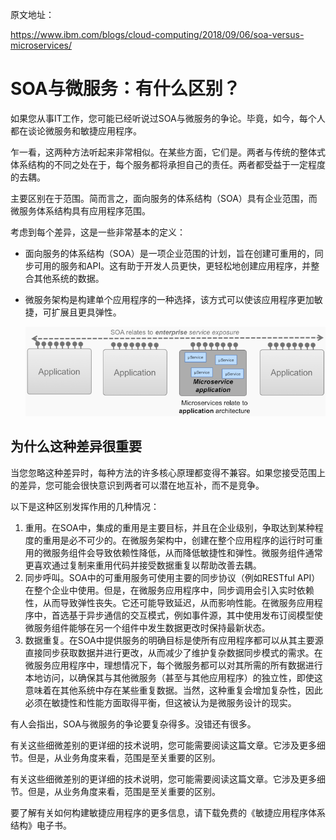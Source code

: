 原文地址：

https://www.ibm.com/blogs/cloud-computing/2018/09/06/soa-versus-microservices/

# SOA与微服务：有什么区别？

如果您从事IT工作，您可能已经听说过SOA与微服务的争论。毕竟，如今，每个人都在谈论微服务和敏捷应用程序。

乍一看，这两种方法听起来非常相似。在某些方面，它们是。两者与传统的整体式体系结构的不同之处在于，每个服务都将承担自己的责任。两者都受益于一定程度的去耦。

主要区别在于范围。简而言之，面向服务的体系结构（SOA）具有企业范围，而微服务体系结构具有应用程序范围。

考虑到每个差异，这是一些非常基本的定义：

- 面向服务的体系结构（SOA）是一项企业范围的计划，旨在创建可重用的，同步可用的服务和API。这有助于开发人员更快，更轻松地创建应用程序，并整合其他系统的数据。

- 微服务架构是构建单个应用程序的一种选择，该方式可以使该应用程序更加敏捷，可扩展且更具弹性。

  ![image-20200507183614158](image/image-20200507183614158.png)

  

## 为什么这种差异很重要

当您忽略这种差异时，每种方法的许多核心原理都变得不兼容。如果您接受范围上的差异，您可能会很快意识到两者可以潜在地互补，而不是竞争。

以下是这种区别发挥作用的几种情况：

1. 重用。在SOA中，集成的重用是主要目标，并且在企业级别，争取达到某种程度的重用是必不可少的。在微服务架构中，创建在整个应用程序的运行时可重用的微服务组件会导致依赖性降低，从而降低敏捷性和弹性。微服务组件通常更喜欢通过复制来重用代码并接受数据重复以帮助改善去耦。
2. 同步呼叫。SOA中的可重用服务可使用主要的同步协议（例如RESTful API）在整个企业中使用。但是，在微服务应用程序中，同步调用会引入实时依赖性，从而导致弹性丧失。它还可能导致延迟，从而影响性能。在微服务应用程序中，首选基于异步通信的交互模式，例如事件源，其中使用发布订阅模型使微服务组件能够在另一个组件中发生数据更改时保持最新状态。
3. 数据重复。在SOA中提供服务的明确目标是使所有应用程序都可以从其主要源直接同步获取数据并进行更改，从而减少了维护复杂数据同步模式的需求。在微服务应用程序中，理想情况下，每个微服务都可以对其所需的所有数据进行本地访问，以确保其与其他微服务（甚至与其他应用程序）的独立性，即使这意味着在其他系统中存在某些重复数据。当然，这种重复会增加复杂性，因此必须在敏捷性和性能方面取得平衡，但这被认为是微服务设计的现实。

有人会指出，SOA与微服务的争论要复杂得多。没错还有很多。

有关这些细微差别的更详细的技术说明，您可能需要阅读这篇文章。它涉及更多细节。但是，从业务角度来看，范围是至关重要的区别。

有关这些细微差别的更详细的技术说明，您可能需要阅读这篇文章。它涉及更多细节。但是，从业务角度来看，范围是至关重要的区别。

要了解有关如何构建敏捷应用程序的更多信息，请下载免费的《敏捷应用程序体系结构》电子书。